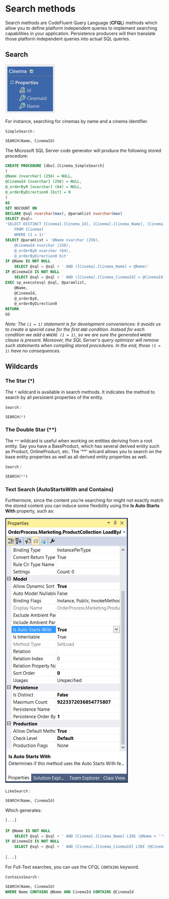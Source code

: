 # Search methods

Search methods are CodeFluent Query Language (**CFQL**) methods which allow you to define platform independent queries to implement searching capabilities in your application. Persistence producers will then translate those platform independent queries into actual SQL queries.

## Search

![](img/cfql-03.png)

For instance, searching for cinemas by name and a cinema identifier.

```SimpleSearch``` :

```sql
SEARCH(Name, CinemaId)
```

The Microsoft SQL Server code generator will produce the following stored procedure:

```sql
CREATE PROCEDURE [dbo].[Cinema_SimpleSearch]
(
@Name [nvarchar] (256) = NULL,
@CinemaId [nvarchar] (256) = NULL,
@_orderBy0 [nvarchar] (64) = NULL,
@_orderByDirection0 [bit] = 0
)
AS
SET NOCOUNT ON
DECLARE @sql nvarchar(max), @paramlist nvarchar(max)
SELECT @sql=
'SELECT DISTINCT [Cinema].[Cinema_Id], [Cinema].[Cinema_Name], [Cinema].[Cinema_CinemaId]
    FROM [Cinema]
    WHERE (1 = 1)'
SELECT @paramlist = '@Name nvarchar (256),
    @CinemaId nvarchar (256),
    @_orderBy0 nvarchar (64),
    @_orderByDirection0 bit'
IF @Name IS NOT NULL
    SELECT @sql = @sql + ' AND ([Cinema].[Cinema_Name] = @Name)'
IF @CinemaId IS NOT NULL
    SELECT @sql = @sql + ' AND ([Cinema].[Cinema_CinemaId] = @CinemaId)'
EXEC sp_executesql @sql, @paramlist,
    @Name,
    @CinemaId,
    @_orderBy0,
    @_orderByDirection0
RETURN
GO
```

*Note: The ```(1 = 1)``` statement is for development conveniences: it avoids us to create a special case for the first ```AND``` condition. Instead for each condition we add a ```WHERE (1 = 1)```, so we are sure the generated ```WHERE``` clause is present. Moreover, the SQL Server's query optimizer will remove such statements when compiling stored procedures. In the end, those ```(1 = 1)``` have no consequences.*

## Wildcards

### The Star (*)

The ```*``` wildcard is available in search methods. It indicates the method to search by all persistent properties of the entity.

```Search``` :
```sql
SEARCH(*)
```

### The Double Star (**)

The ```**``` wildcard is useful when working on entities deriving from a root entity. Say you have a BaseProduct, which has several derived entity such as Product, OnlineProduct, etc. The '**' wilcard allows you to search on the base entity properties as well as all derived entity properties as well.

```Search``` :
```sql
SEARCH(**)
```

###  Text Search (AutoStartsWith and Contains)

Furthermore, since the content you’re searching for might not exactly match the stored content you can induce some flexibility using the **Is Auto Starts With** property, such as:

![](img/cfql-04.png)

```LikeSearch``` :
```sql
SEARCH(Name, CinemaId)
```

Which generates:

```sql
[...]

IF @Name IS NOT NULL
    SELECT @sql = @sql + ' AND [Cinema].[Cinema_Name] LIKE (@Name + ''%'')'
IF @CinemaId IS NOT NULL
    SELECT @sql = @sql + ' AND [Cinema].[Cinema_CinemaId] LIKE (@CinemaId + ''%'')'

[...]
```

For Full-Text searches, you can use the CFQL ```CONTAINS``` keyword.

```ContainsSearch``` :
```sql
SEARCH(Name, CinemaId)
WHERE Name CONTAINS @Name AND CinemaId CONTAINS @CinemaId
```

